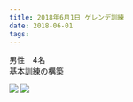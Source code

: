 ```yaml
---
title: 2018年6月1日 ゲレンデ訓練
date: 2018-06-01 
tags:
---
```


男性　4名  
基本訓練の構築

![](/2018/06/01/20180601/20180601_1.jpg)
![](/2018/06/01/20180601/20180601_2.jpg)
